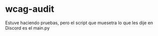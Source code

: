 # wcag-audit

Estuve haciendo pruebas, pero el script que muesetra lo que les dije en Discord es el main.py
